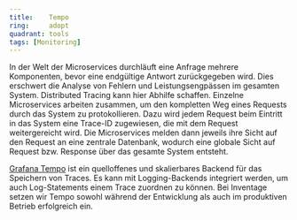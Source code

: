 ```yaml
---
title:    Tempo  
ring:     adopt  
quadrant: tools
tags: [Monitoring]
---
```


In der Welt der Microservices durchläuft eine Anfrage mehrere Komponenten, bevor eine endgültige Antwort zurückgegeben wird. Dies erschwert die Analyse von Fehlern und Leistungsengpässen im gesamten System. Distributed Tracing kann hier Abhilfe schaffen. Einzelne Microservices arbeiten zusammen, um den kompletten Weg eines Requests durch das System zu protokollieren. Dazu wird jedem Request beim Eintritt in das System eine Trace-ID zugewiesen, die mit dem Request weitergereicht wird. Die Microservices melden dann jeweils ihre Sicht auf den Request an eine zentrale Datenbank, wodurch eine globale Sicht auf Request bzw. Response über das gesamte System entsteht.

[Grafana Tempo][tempo] ist ein quelloffenes und skalierbares Backend für das Speichern von Traces. Es kann mit Logging-Backends integriert werden, um auch Log-Statements einem Trace zuordnen zu können. Bei Inventage setzen wir Tempo sowohl während der Entwicklung als auch im produktiven Betrieb erfolgreich ein.

[tempo]: https://grafana.com/oss/tempo
